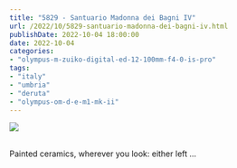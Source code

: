 ```yaml
---
title: "5829 - Santuario Madonna dei Bagni IV"
url: /2022/10/5829-santuario-madonna-dei-bagni-iv.html
publishDate: 2022-10-04 18:00:00
date: 2022-10-04
categories:
- "olympus-m-zuiko-digital-ed-12-100mm-f4-0-is-pro"
tags:
- "italy"
- "umbria"
- "deruta"
- "olympus-om-d-e-m1-mk-ii"
---
```

<div class="container">
<div class="center"><a target="_blank" href="https://d25zfm9zpd7gm5.cloudfront.net/1200x1200/2019/20190907_094542_lr.jpg"><img class="webfeedsFeaturedVisual" src="https://d25zfm9zpd7gm5.cloudfront.net/0600x0600/2019/20190907_094542_lr.jpg" /></a></div>
</div>
<br />

Painted ceramics, wherever you look: either left ...
